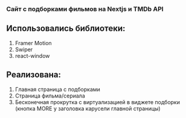 ### Сайт с подборками фильмов на Nextjs и TMDb API

## Использовались библиотеки:
1. Framer Motion
2. Swiper
3. react-window

## Реализована:
1. Главная страница с подборками
2. Страница фильма/сериала
3. Бесконечная прокрутка с виртуализацией в виджете подборки (кнопка MORE у заголовка карусели главной страницы)
